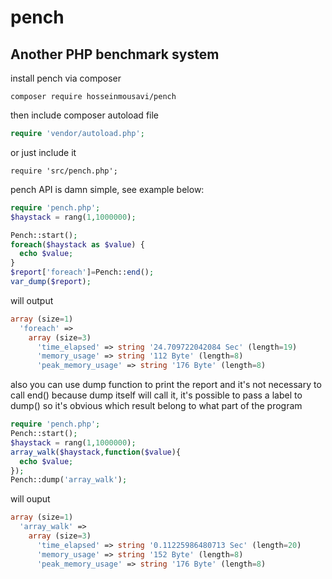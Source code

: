 # pench
## Another PHP benchmark system
install pench via composer
```
composer require hosseinmousavi/pench
```
then include composer autoload file
```php
require 'vendor/autoload.php';
```
or just include it
```
require 'src/pench.php';
```
pench API is damn simple, see example below:

```php
require 'pench.php';
$haystack = rang(1,1000000);

Pench::start();
foreach($haystack as $value) {
  echo $value;
}
$report['foreach']=Pench::end();
var_dump($report);
```
will output
```php
array (size=1)
  'foreach' => 
    array (size=3)
      'time_elapsed' => string '24.709722042084 Sec' (length=19)
      'memory_usage' => string '112 Byte' (length=8)
      'peak_memory_usage' => string '176 Byte' (length=8)
```   
also you can use dump function to print the report and it's not necessary to call end() because dump itself will call it, it's possible to pass a label to dump() so it's obvious which result belong to what part of the program
```php
require 'pench.php';
Pench::start();
$haystack = rang(1,1000000);
array_walk($haystack,function($value){
  echo $value;
});
Pench::dump('array_walk');
```
will ouput
```php
array (size=1)
  'array_walk' => 
    array (size=3)
      'time_elapsed' => string '0.11225986480713 Sec' (length=20)
      'memory_usage' => string '152 Byte' (length=8)
      'peak_memory_usage' => string '176 Byte' (length=8)
```
